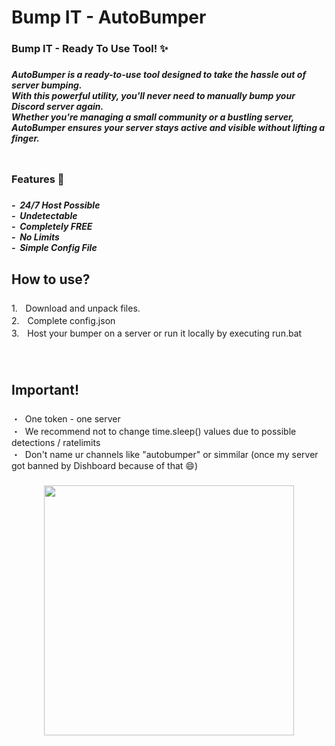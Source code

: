 <h1 align="left">Bump IT - AutoBumper</h1>

###

<h3 align="left">Bump IT - Ready To Use Tool! ✨</h3>

###

<h5 align="left">AutoBumper is a ready-to-use tool designed to take the hassle out of server bumping. <br>With this powerful utility, you'll never need to manually bump your Discord server again. <br>Whether you're managing a small community or a bustling server,<br>AutoBumper ensures your server stays active and visible without lifting a finger.</h5>

###

<h3 align="left">ㅤ<br>Features 🤝</h3>

###

<h5 align="left">-‎‎‎‎ ‎‎‎ 24/7 Host Possible<br>-‎‎‎‎ ‎‎‎ Undetectable<br>-‎‎‎‎ ‎‎‎ Completely FREE<br>-‎‎‎‎ ‎‎‎ No Limits<br>-‎‎‎‎ ‎‎‎ Simple Config File</h5>

###

<h2 align="left">How to use?</h2>

###

<p align="left">1.ㅤDownload and unpack files.<br>2.ㅤComplete config.json<br>3.ㅤHost your bumper on a server or run it locally by executing run.bat<br>ㅤ<br>ㅤ</p>

###

<h2 align="left">Important!</h2>

###

<p align="left">・‎‎‎‎ ‎‎‎ One token - one server<br>・‎‎‎‎ ‎‎‎ We recommend not to change time.sleep() values due to possible detections / ratelimits<br>・‎‎‎‎ ‎‎‎ Don't name ur channels like "autobumper" or simmilar (once my server got banned by Dishboard because of that 😄)</p>

###

<div align="center">
  <img height="400" src="https://i.imgur.com/MAGtCRs.png"  />
</div>

###
